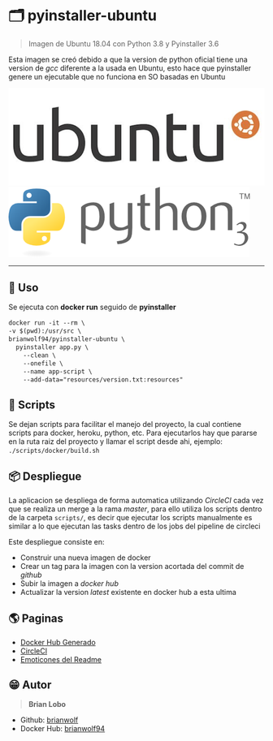 # :card_index_dividers:	pyinstaller-ubuntu

> Imagen de Ubuntu 18.04 con Python 3.8 y Pyinstaller 3.6

Esta imagen se creó debido a que la version de python oficial tiene una version de *gcc* diferente a la usada en Ubuntu, esto hace que pyinstaller genere un ejecutable que no funciona en SO basadas en Ubuntu

![alt text](docs/img/ubuntu.jpg)
![alt text](docs/img/python.png)

---

## :tada: Uso

Se ejecuta con **docker run** seguido de **pyinstaller**

```\
docker run -it --rm \
-v $(pwd):/usr/src \
brianwolf94/pyinstaller-ubuntu \
  pyinstaller app.py \
    --clean \
    --onefile \
    --name app-script \
    --add-data="resources/version.txt:resources"
```

## :scroll: Scripts

Se dejan scripts para facilitar el manejo del proyecto, la cual contiene scripts para docker, heroku, python, etc.
Para ejecutarlos hay que pararse en la ruta raiz del proyecto y llamar el script desde ahi, ejemplo:
`./scripts/docker/build.sh`

## :package: Despliegue

La aplicacion se despliega de forma automatica utilizando *CircleCI* cada vez que se realiza un merge a la rama *master*,
para ello utiliza los scripts dentro de la carpeta `scripts/`, es decir que ejecutar los scripts manualmente es similar a lo que ejecutan las tasks dentro de los jobs del pipeline de circleci

Este despliegue consiste en:

* Construir una nueva imagen de docker
* Crear un tag para la imagen con la version acortada del commit de *github*
* Subir la imagen a *docker hub*
* Actualizar la version *latest* existente en docker hub a esta ultima

## :earth_americas: Paginas

* [Docker Hub Generado](https://hub.docker.com/repository/docker/brianwolf94/pyinstaller-ubuntu)
* [CircleCI](https://circleci.com/)
* [Emoticones del Readme](https://github.com/ikatyang/emoji-cheat-sheet)

## :grin: Autor

> **Brian Lobo**

* Github: [brianwolf](https://github.com/brianwolf)
* Docker Hub:  [brianwolf94](https://hub.docker.com/u/brianwolf94)
